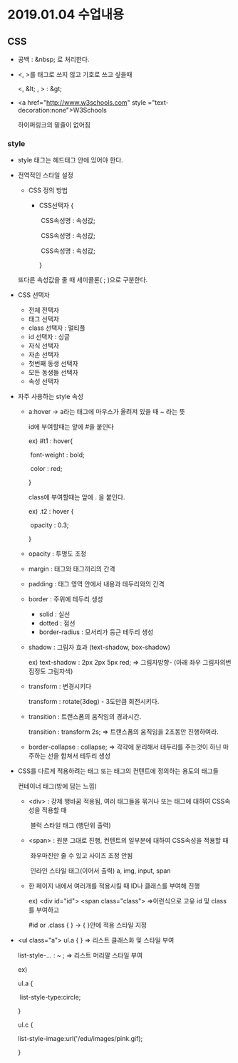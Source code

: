 # 2019.01.04 수업내용

## CSS

- 공백 : \&nbsp; 로 처리한다.

- <, >를 태그로 쓰지 않고 기호로 쓰고 싶을때

  <, \&lt; , > : \&gt;

- \<a href="http://www.w3schools.com" style ="text-decoration:none">W3Schools</a><br>

  하이퍼링크의 밑줄이 없어짐

### style

- style 태그는 헤드태그 안에 있어야 한다.

- 전역적인 스타일 설정

  - CSS 정의 방법

    - CSS선택자 {

      ​	CSS속성명 : 속성값;	

      ​	CSS속성명 : 속성값;

      ​	CSS속성명 : 속성값;

      }

  또다른 속성값을 줄 때 세미콜론( ; )으로 구분한다.

- CSS 선택자

  - 전체 전택자
  - 태그 선택자
  - class 선택자 : 멀티플
  - id 선택자 : 싱글
  - 자식 선택자
  - 자손 선택자
  - 첫번째 동생 선택자
  - 모든 동생들 선택자
  - 속성 선택자

- 자주 사용하는 style 속성

  - a:hover -> a라는 태그에 마우스가 올려져 있을 때 ~ 라는 뜻

    id에 부여할때는 앞에 #을 붙인다

    ex) #t1 : hover{

    ​				font-weight : bold;

    ​				color : red;

    }

    class에 부여할때는 앞에 . 을 붙인다.

    ex) .t2 : hover {

    ​				opacity : 0.3;

    }

  - opacity : 투명도 조정

  - margin : 태그와 태그끼리의 간격

  - padding : 태그 영역 안에서 내용과 테두리와의 간격

  - border : 주위에 테두리 생성

    - solid : 실선
    - dotted : 점선
    - border-radius : 모서리가 둥근 테두리 생성

  - shadow : 그림자 효과 (text-shadow, box-shadow)

    ex) text-shadow : 2px 2px 5px red; => 그림자방향- (아래 좌우 그림자의번짐정도 그림자색)

  - transform : 변경시키다

    transform : rotate(3deg) - 3도만큼 회전시키다.

  - transition : 트랜스폼의 움직임의 경과시간.

    transition : transform 2s;	=>	트랜스폼의 움직임을 2초동안 진행하여라.

  - border-collapse : collapse;    =>   각각에 분리해서 테두리를 주는것이 하닌 마주하는 선을 합쳐서 테두리 생성

    

- CSS를 다르게 적용하려는 태그 또는 태그의 컨텐트에 정의하는 용도의 태그들

  컨테이너 태그(방에 담는 느낌)

  - \<div> : 강제 행바꿈 적용됨, 여러 태그들을 묶거나 또는 태그에 대하여 CSS속성을 적용할 때

    ​			블럭 스타일 태그 (행단위 출력)

  - \<span> :  원문 그대로 진행, 컨텐트의 일부분에 대하여 CSS속성을 적용할 때

    ​				좌우마진만 줄 수 있고 사이즈 조정 안됨

    ​				인라인 스타일 태그(이어서 출력) a, img, input, span

  - 한 페이지 내에서 여러개를 적용시킬 때 ID나 클래스를 부여해 진행

    ex) \<div id="id">	\<span class="class"> 	=>이런식으로 고유 id 및 class를 부여하고

    #id or .class {			}			-> { }안에 적용 스타일 지정

- \<ul class="a">        ul.a {         } => 리스트 클래스화 및 스타일 부여

  list-style-... : ~ ;      =>   리스트 머리말 스타일 부여

  ex)

  ul.a {

  ​	list-style-type:circle;

  }

  ul.c {

  list-style-image:url('/edu/images/pink.gif);

  }


